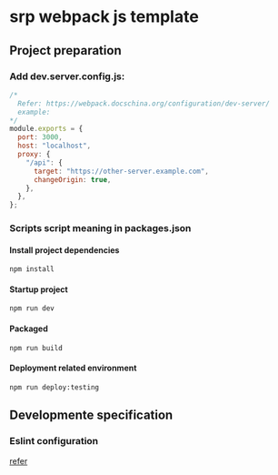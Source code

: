 # srp webpack js template

## Project preparation

### Add dev.server.config.js:

```js
/* 
  Refer: https://webpack.docschina.org/configuration/dev-server/
  example:
*/
module.exports = {
  port: 3000,
  host: "localhost",
  proxy: {
    "/api": {
      target: "https://other-server.example.com",
      changeOrigin: true,
    },
  },
};
```

### Scripts script meaning in packages.json

#### Install project dependencies

```shell
npm install
```

#### Startup project

```shell
npm run dev
```

#### Packaged

```shell
npm run build
```

#### Deployment related environment

```shell
npm run deploy:testing
```

## Developmente specification

### Eslint configuration

[refer](https://eslint.bootcss.com/docs/user-guide/configuring)
